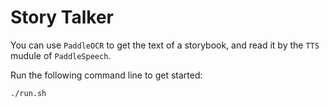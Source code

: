# Story Talker
You can use `PaddleOCR` to get the text of a storybook, and read it by the `TTS` mudule of `PaddleSpeech`.

Run the following command line to get started:
```
./run.sh
```
